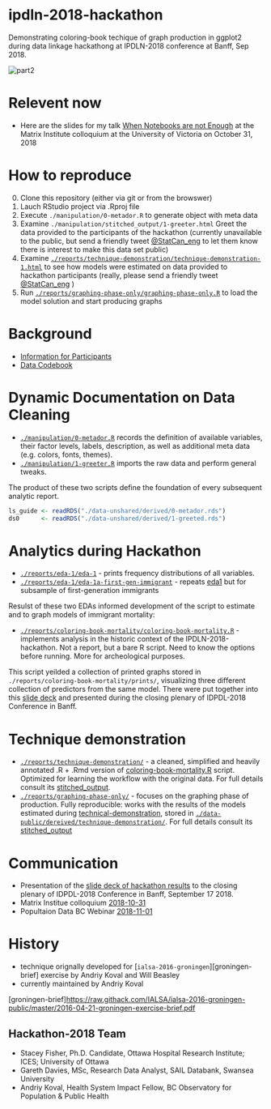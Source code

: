 # ipdln-2018-hackathon

Demonstrating coloring-book techique of graph production in ggplot2 during data linkage hackathong at IPDLN-2018 conference at Banff, Sep 2018.

![part2][part2]

 # Relevent now
  - Here are the slides for my talk [When Notebooks are not Enough][matrix-talk] at the Matrix Institute colloquium at the University of Victoria on October 31, 2018

# How to reproduce
0. Clone this repository (either via git or from the browswer)
1. Lauch RStudio project via .Rproj file
2. Execute `./manipulation/0-metador.R` to generate object with meta data
3. Examine `./manipulation/stitched_output/1-greeter.html` Greet the data provided to the participants of the hackathon (currently unavailable to the public, but send a friendly tweet [@StatCan_eng](https://twitter.com/andkovpro/status/1056974611961667584) to let them know there is interest to make this data set public)
4. Examine [`./reports/technique-demonstration/technique-demonstration-1.html`][tech-demo] to see how models were estimated on data provided to hackathon participants (really, please send a friendly tweet [@StatCan_eng](https://twitter.com/andkovpro/status/1056974611961667584) )
5. Run [`./reports/graphing-phase-only/graphing-phase-only.R`](./reports/graphing-phase-only/graphing-phase-only.R) to load the model solution and start producing graphs




# Background 
- [Information for Participants][info_participants] 
- [Data Codebook][data_codebook]

[info_participants]:data-public/raw/IPDLN_Hackathon_Information_August2018.pdf
[data_codebook]:data-public/raw/IPDLN_Hackathon_Synth_Data_Codebook_Final.pdf
    
    
# Dynamic Documentation on Data Cleaning
 
- [`./manipulation/0-metador.R`][0-meta-report] records the definition of available variables, their factor levels, labels, description, as well as additional meta data (e.g. colors, fonts, themes). 
- [`./manipulation/1-greeter.R`][1-greeter-report] imports the raw data and perform general tweaks.


The product of these two scripts define the foundation of every subsequent analytic report. 
```r
ls_guide <- readRDS("./data-unshared/derived/0-metador.rds")
ds0      <- readRDS("./data-unshared/derived/1-greeted.rds")
```

# Analytics during Hackathon

- [`./reports/eda-1/eda-1`][eda1] - prints frequency distributions of all variables. 
- [`./reports/eda-1/eda-1a-first-gen-immigrant`][eda1a] - repeats [eda1][eda1] but for subsample of first-generation immigrants

Resulst  of these two EDAs informed development of the script to estimate and to graph models of immigrant mortality: 

- [`./reports/coloring-book-mortality/coloring-book-mortality.R`][hackathon2018] - implements analysis in the historic context of the IPDLN-2018-hackathon. Not a report, but a bare R script. Need to know the options before running. More for archeological purposes.  

This script yeilded a collection of printed graphs stored in `./reports/coloring-book-mortality/prints/`, visualizing three different collection of predictors from the same model. There were put together into this [slide deck][slidedeck] and presented during the closing plenary of IDPDL-2018 Conference in Banff. 

[slidedeck]:https://rawgit.com/andkov/ipdln-2018-hackathon/master/reports/coloring-book-mortality/ipdln-2018-banff-hackathon-results-2018-09-14.pdf

# Technique demonstration


- [`./reports/technique-demonstration/`][tech-demo] - a cleaned, simplified and heavily annotated .R + .Rmd version of [coloring-book-mortality.R][hackathon2018] script. Optimized for learning the workflow with the original data. For full details consult its [stitched_output][tech-demo-stitched]. 
- [`./reports/graphing-phase-only/`][graph-only] - focuses on the graphing phase of production. Fully reproducible: works with the results of the models estimated during [technical-demonstration][graph-only], stored in [`./data-public/dereived/technique-demonstration/`][tech-demo-derived]. For full details consult its [stitched_output][graph-only-stitched]


# Communication

- Presentation of the [slide deck of hackathon results][slidedeck] to the  closing plenary of IDPDL-2018 Conference in Banff, September 17 2018.
- Matrix Institue colloquium [2018-10-31][matrix-talk]
- Popultaion Data BC Webinar [2018-11-01][popdatabc-webinar]

[matrix-talk]:https://raw.githack.com/andkov/ipdln-2018-hackathon/master/libs/materials/2018-10-31-when-notebooks-are-not-enough.pdf
[popdatabc-webinar]:libs/materials/talks/2018-11-01-coloring-book-technique.pdf



[hackathon2018]:https://github.com/andkov/ipdln-2018-hackathon/blob/master/reports/coloring-book-mortality/coloring-book-mortality.R

[tech-demo]:https://raw.githack.com/andkov/ipdln-2018-hackathon/master/reports/technique-demonstration/technique-demonstration-1.html
[tech-demo-stitched]:https://raw.githack.com/andkov/ipdln-2018-hackathon/master/reports/technique-demonstration/stitched_output/technique-demonstration.html
[graph-only]:https://raw.githack.com/andkov/ipdln-2018-hackathon/master/reports/graphing-phase-only/graphing-phase-only-1.html
[graph-only-stitched]:https://raw.githack.com/andkov/ipdln-2018-hackathon/master/reports/graphing-phase-only/stitched_output/graphing-phase-only.html
[tech-demo-derived]:./data-public/derived/technique-demonstration/



[governor]:https://github.com/andkov/ipdln-2018-hackathon/blob/master/manipulation/governor.R
[0-meta-report]:https://raw.githack.com/andkov/ipdln-2018-hackathon/master/manipulation/stitched-output/0-metador.html
[1-greeter-report]:https://raw.githack.com/andkov/ipdln-2018-hackathon/master/manipulation/stitched-output/1-greeter.html
[eda1]:https://raw.githack.com/andkov/ipdln-2018-hackathon/master/reports/eda-1/eda-1.html
[eda1a]:https://raw.githack.com/andkov/ipdln-2018-hackathon/master/reports/eda-1/eda-1a-first-gen-immigrant.html

[part1]:https://raw.githubusercontent.com/andkov/ipdln-2018-hackathon/master/reports/coloring-book-mortality/results-part-1.gif
[part2]:https://raw.githubusercontent.com/andkov/ipdln-2018-hackathon/master/reports/coloring-book-mortality/results-part-2.gif

# History

- technique orignally developed for [`ialsa-2016-groningen`][groningen-brief] exercise by Andriy Koval and Will Beasley
- currently maintained by Andriy Koval

[groningen-brief]https://raw.githack.com/IALSA/ialsa-2016-groningen-public/master/2016-04-21-groningen-exercise-brief.pdf

## Hackathon-2018 Team
- Stacey Fisher, Ph.D. Candidate, Ottawa Hospital Research Institute; ICES; University of Ottawa
- Gareth Davies, MSc, Research Data Analyst, SAIL Databank, Swansea University
- Andriy Koval, Health System Impact Fellow, BC Observatory for Population & Public Health




